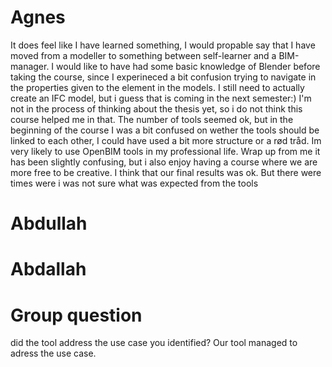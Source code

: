 # Agnes
It does feel like I have learned something, I would propable say that I have moved from a modeller to something between self-learner and a BIM-manager. I would like to have had some basic knowledge of Blender before taking the course, since I experineced a bit confusion trying to navigate in the properties given to the element in the models. I still need to actually create an IFC model, but i guess that is coming in the next semester:) 
I'm not in the process of thinking about the thesis yet, so i do not think this course helped me in that. 
The number of tools seemed ok, but in the beginning of the course I was a bit confused on wether the tools should be linked to each other, I could have used a bit more structure or a rød tråd.
Im very likely to use OpenBIM tools in my professional life. 
Wrap up from me
it has been slightly confusing, but i also enjoy having a course where we are more free to be creative. I think that our final results was ok. But there were times were i was not sure what was expected from the tools



# Abdullah
# Abdallah
# Group question

did the tool address the use case you identified? Our tool managed to adress the use case. 
